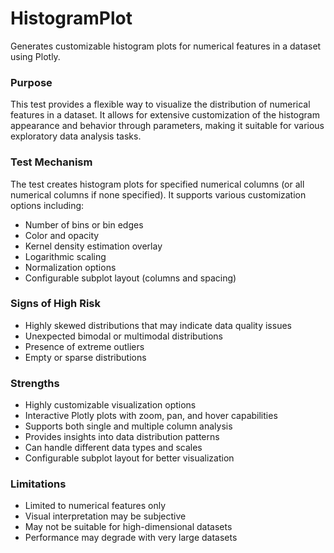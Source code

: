 # HistogramPlot

Generates customizable histogram plots for numerical features in a dataset using Plotly.

### Purpose

This test provides a flexible way to visualize the distribution of numerical features in a dataset.
It allows for extensive customization of the histogram appearance and behavior through parameters,
making it suitable for various exploratory data analysis tasks.

### Test Mechanism

The test creates histogram plots for specified numerical columns (or all numerical columns if none specified).
It supports various customization options including:
- Number of bins or bin edges
- Color and opacity
- Kernel density estimation overlay
- Logarithmic scaling
- Normalization options
- Configurable subplot layout (columns and spacing)

### Signs of High Risk

- Highly skewed distributions that may indicate data quality issues
- Unexpected bimodal or multimodal distributions
- Presence of extreme outliers
- Empty or sparse distributions

### Strengths

- Highly customizable visualization options
- Interactive Plotly plots with zoom, pan, and hover capabilities
- Supports both single and multiple column analysis
- Provides insights into data distribution patterns
- Can handle different data types and scales
- Configurable subplot layout for better visualization

### Limitations

- Limited to numerical features only
- Visual interpretation may be subjective
- May not be suitable for high-dimensional datasets
- Performance may degrade with very large datasets